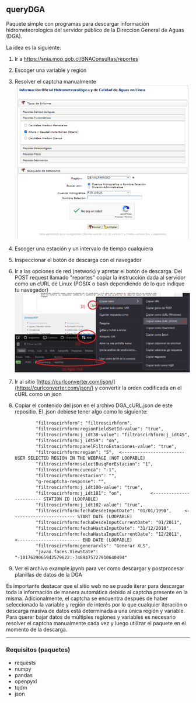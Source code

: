 ## queryDGA

Paquete simple con programas para descargar información hidrometeorologica del servidor público de la Direccion General de Aguas (DGA).

La idea es la siguiente:

1) Ir a https://snia.mop.gob.cl/BNAConsultas/reportes
2) Escoger una variable y región
3) Resolver el captcha manualmente
   ![alt](static/DGA_captcha.png)
4) Escoger una estación y un intervalo de tiempo cualquiera
5) Inspeccionar el botón de descarga con el navegador
6) Ir a las opciones de red (network) y apretar el botón de descarga. Del POST request llamado "reportes" copiar la instrucción dada al servidor como un cURL de Linux (POSIX o bash dependiendo de lo que indique tu navegador)
   ![alt](static/DGA_cURL.png)
7) Ir al sitio [https://curlconverter.com/json/](https://curlconverter.com/json/) y convertir la orden codificada en el cURL como un json
8) Copiar el contenido del json en el archivo DGA_cURL.json de este repositio. El .json debiese tener algo como lo siguiente:

   ```text
           "filtroscirhform": "filtroscirhform",
           "filtroscirhform:regionFieldSetId-value": "true",
           "filtroscirhform:j_idt30-value": "filtroscirhform:j_idt45",
           "filtroscirhform:j_idt59": "on",
           "filtroscirhform:panelFiltroEstaciones-value": "true",
           "filtroscirhform:region": "5",  <------------------------ USER SELECTED REGION IN THE WEBPAGE (NOT LOOPABLE)
           "filtroscirhform:selectBusqForEstacion": "1",
           "filtroscirhform:cuenca": "-1",
           "filtroscirhform:estacion": "",
           "g-recaptcha-response": "",
           "filtroscirhform:j_idt100-value": "true",
           "filtroscirhform:j_idt181": "on",           <------------------------ STATION ID (LOOPABLE)
           "filtroscirhform:j_idt102-value": "true",
           "filtroscirhform:fechaDesdeInputDate": "01/01/1990",     <------------------------ START DATE (LOOPABLE)
           "filtroscirhform:fechaDesdeInputCurrentDate": "01/2011", 
           "filtroscirhform:fechaHastaInputDate": "31/12/2010",
           "filtroscirhform:fechaHastaInputCurrentDate": "12/2011",     <------------------------ END DATE (LOOPABLE)
           "filtroscirhform:generarxls": "Generar XLS",
           "javax.faces.ViewState": "-1017629065942579622:-7489475727910640494"
   ```
9) Ver el archivo example.ipynb para ver como descargar y postprocesar planillas de datos de la DGA

Es importante destacar que el sitio web no se puede iterar para descargar toda la información de manera automática debido al captcha presente en la misma. Adicionalmente, el captcha se encuentra después de haber seleccionado la variable y región de interés por lo que cualquier iteración o descarga masiva de datos está determinada a una única región y variable. Para querer bajar datos de múltiples regiones y variables es necesario resolver el captcha manualmente cada vez y luego utilizar el paquete en el momento de la descarga.

---

### Requisitos (paquetes)

* requests
* numpy
* pandas
* openpyxl
* tqdm
* json
